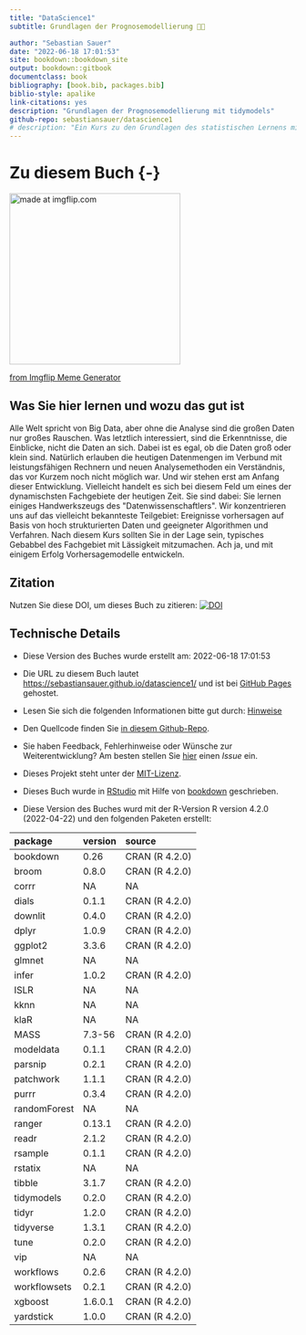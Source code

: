 ```yaml
--- 
title: "DataScience1"
subtitle: Grundlagen der Prognosemodellierung 🔮🧰

author: "Sebastian Sauer"
date: "2022-06-18 17:01:53"
site: bookdown::bookdown_site
output: bookdown::gitbook
documentclass: book
bibliography: [book.bib, packages.bib]
biblio-style: apalike
link-citations: yes
description: "Grundlagen der Prognosemodellierung mit tidymodels"
github-repo: sebastiansauer/datascience1
# description: "Ein Kurs zu den Grundlagen des statistischen Lernens mit einem Fokus auf Prognosemodelle für hoch strukturierte Daten"
---
```



<!-- ```{r global-knitr-options, include=FALSE} -->
<!--   knitr::opts_chunk$set( -->
<!--   fig.pos = 'H', -->
<!--   fig.asp = 0.618, -->
<!--   fig.align='center', -->
<!--   fig.width = 5, -->
<!--   out.width = "70%", -->
<!--   fig.cap = "",  -->
<!--   fig.path = "chunk-img/", -->
<!--   dpi = 300, -->
<!--   # tidy = TRUE, -->
<!--   echo = FALSE, -->
<!--   message = FALSE, -->
<!--   warning = FALSE, -->
<!--   cache = FALSE, -->
<!--   fig.show = "hold") -->
<!-- ``` -->







# Zu diesem Buch {-}




<a href="https://imgflip.com/i/689g8g"><img src="https://i.imgflip.com/689g8g.jpg" width="300" title="made at imgflip.com"/></a><div><a href="https://imgflip.com/memegenerator">from Imgflip Meme Generator</a></div>



## Was Sie hier lernen und wozu das gut ist

Alle Welt spricht von Big Data, aber ohne die Analyse sind die großen Daten nur großes Rauschen. Was letztlich interessiert, sind die Erkenntnisse, die Einblicke, nicht die Daten an sich. 
Dabei ist es egal, ob die Daten groß oder klein sind. 
Natürlich erlauben die heutigen Datenmengen im Verbund mit leistungsfähigen Rechnern und neuen Analysemethoden ein Verständnis, 
das vor Kurzem noch nicht möglich war. 
Und wir stehen erst am Anfang dieser Entwicklung. 
Vielleicht handelt es sich bei diesem Feld um eines der dynamischsten Fachgebiete der heutigen Zeit. 
Sie sind dabei: Sie lernen einiges Handwerkszeugs des "Datenwissenschaftlers". 
Wir konzentrieren uns auf das vielleicht bekannteste Teilgebiet: 
Ereignisse vorhersagen auf Basis von hoch strukturierten Daten 
und geeigneter Algorithmen und Verfahren.
Nach diesem Kurs sollten Sie in der Lage sein,
typisches Gebabbel des Fachgebiet mit Lässigkeit mitzumachen.
Ach ja, und mit einigem Erfolg Vorhersagemodelle entwickeln.


## Zitation

Nutzen Sie diese DOI, um dieses Buch zu zitieren: [![DOI](https://zenodo.org/badge/461950782.svg)](https://zenodo.org/badge/latestdoi/461950782)



## Technische Details



- Diese Version des Buches wurde erstellt am: 2022-06-18 17:01:53


- Die URL zu diesem Buch lautet <https://sebastiansauer.github.io/datascience1/> und ist bei [GitHub Pages](https://pages.github.com/) gehostet.

- Lesen Sie sich die folgenden Informationen bitte gut durch: [Hinweise](https://sebastiansauer.github.io/fopra/Interna/Hinweise.html)

- Den Quellcode finden Sie [in diesem Github-Repo](https://github.com/sebastiansauer/datascience1).

- Sie haben Feedback, Fehlerhinweise oder Wünsche zur Weiterentwicklung? Am besten stellen Sie  [hier](https://github.com/sebastiansauer/datascience1/issues) einen *Issue*  ein.

- Dieses Projekt steht unter der [MIT-Lizenz](https://github.com/sebastiansauer/datascience1/blob/main/LICENSE). 

- Dieses Buch wurde in [RStudio](http://www.rstudio.com/ide/) mit Hilfe von [bookdown](http://bookdown.org/) geschrieben. 

- Diese Version des Buches wurd mit der R-Version R version 4.2.0 (2022-04-22) und den folgenden Paketen erstellt:


|package      |version |source         |
|:------------|:-------|:--------------|
|bookdown     |0.26    |CRAN (R 4.2.0) |
|broom        |0.8.0   |CRAN (R 4.2.0) |
|corrr        |NA      |NA             |
|dials        |0.1.1   |CRAN (R 4.2.0) |
|downlit      |0.4.0   |CRAN (R 4.2.0) |
|dplyr        |1.0.9   |CRAN (R 4.2.0) |
|ggplot2      |3.3.6   |CRAN (R 4.2.0) |
|glmnet       |NA      |NA             |
|infer        |1.0.2   |CRAN (R 4.2.0) |
|ISLR         |NA      |NA             |
|kknn         |NA      |NA             |
|klaR         |NA      |NA             |
|MASS         |7.3-56  |CRAN (R 4.2.0) |
|modeldata    |0.1.1   |CRAN (R 4.2.0) |
|parsnip      |0.2.1   |CRAN (R 4.2.0) |
|patchwork    |1.1.1   |CRAN (R 4.2.0) |
|purrr        |0.3.4   |CRAN (R 4.2.0) |
|randomForest |NA      |NA             |
|ranger       |0.13.1  |CRAN (R 4.2.0) |
|readr        |2.1.2   |CRAN (R 4.2.0) |
|rsample      |0.1.1   |CRAN (R 4.2.0) |
|rstatix      |NA      |NA             |
|tibble       |3.1.7   |CRAN (R 4.2.0) |
|tidymodels   |0.2.0   |CRAN (R 4.2.0) |
|tidyr        |1.2.0   |CRAN (R 4.2.0) |
|tidyverse    |1.3.1   |CRAN (R 4.2.0) |
|tune         |0.2.0   |CRAN (R 4.2.0) |
|vip          |NA      |NA             |
|workflows    |0.2.6   |CRAN (R 4.2.0) |
|workflowsets |0.2.1   |CRAN (R 4.2.0) |
|xgboost      |1.6.0.1 |CRAN (R 4.2.0) |
|yardstick    |1.0.0   |CRAN (R 4.2.0) |








